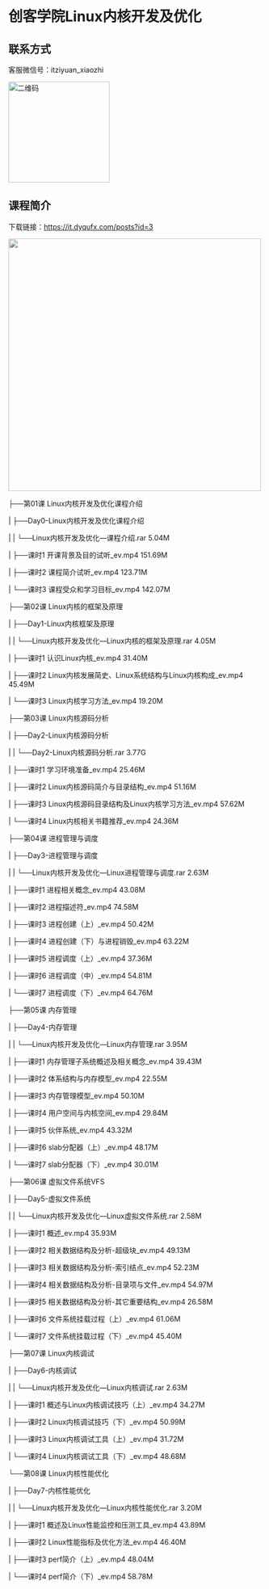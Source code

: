 # 创客学院Linux内核开发及优化

## 联系方式

客服微信号：itziyuan_xiaozhi

<img src="https://ziyuanyun.oss-cn-guangzhou.aliyuncs.com/common/20240614073449/666b82192834a.jpg" width="200" height="200" alt="二维码">

## 课程简介

下载链接：https://it.dyqufx.com/posts?id=3

<img src="https://ziyuanyun.oss-cn-guangzhou.aliyuncs.com/yun/20240515151516/66446104be814.jpg" width="500" alt="">

  

 ├──第01课 Linux内核开发及优化课程介绍

 | ├──Day0-Linux内核开发及优化课程介绍

 | | └──Linux内核开发及优化—课程介绍.rar 5.04M

 | ├──课时1 开课背景及目的试听_ev.mp4 151.69M

 | ├──课时2 课程简介试听_ev.mp4 123.71M

 | └──课时3 课程受众和学习目标_ev.mp4 142.07M

 ├──第02课 Linux内核的框架及原理

 | ├──Day1-Linux内核框架及原理

 | | └──Linux内核开发及优化—Linux内核的框架及原理.rar 4.05M

 | ├──课时1 认识Linux内核_ev.mp4 31.40M

 | ├──课时2 Linux内核发展简史、Linux系统结构与Linux内核构成_ev.mp4 45.49M

 | └──课时3 Linux内核学习方法_ev.mp4 19.20M

 ├──第03课 Linux内核源码分析

 | ├──Day2-Linux内核源码分析

 | | └──Day2-Linux内核源码分析.rar 3.77G

 | ├──课时1 学习环境准备_ev.mp4 25.46M

 | ├──课时2 Linux内核源码简介与目录结构_ev.mp4 51.16M

 | ├──课时3 Linux内核源码目录结构及Linux内核学习方法_ev.mp4 57.62M

 | └──课时4 Linux内核相关书籍推荐_ev.mp4 24.36M

 ├──第04课 进程管理与调度

 | ├──Day3-进程管理与调度

 | | └──Linux内核开发及优化—Linux进程管理与调度.rar 2.63M

 | ├──课时1 进程相关概念_ev.mp4 43.08M

 | ├──课时2 进程描述符_ev.mp4 74.58M

 | ├──课时3 进程创建（上）_ev.mp4 50.42M

 | ├──课时4 进程创建（下）与进程销毁_ev.mp4 63.22M

 | ├──课时5 进程调度（上）_ev.mp4 37.36M

 | ├──课时6 进程调度（中）_ev.mp4 54.81M

 | └──课时7 进程调度（下）_ev.mp4 64.76M

 ├──第05课 内存管理

 | ├──Day4-内存管理

 | | └──Linux内核开发及优化—Linux内存管理.rar 3.95M

 | ├──课时1 内存管理子系统概述及相关概念_ev.mp4 39.43M

 | ├──课时2 体系结构与内存模型_ev.mp4 22.55M

 | ├──课时3 内存管理模型_ev.mp4 50.10M

 | ├──课时4 用户空间与内核空间_ev.mp4 29.84M

 | ├──课时5 伙伴系统_ev.mp4 43.32M

 | ├──课时6 slab分配器（上）_ev.mp4 48.17M

 | └──课时7 slab分配器（下）_ev.mp4 30.01M

 ├──第06课 虚拟文件系统VFS

 | ├──Day5-虚拟文件系统

 | | └──Linux内核开发及优化—Linux虚拟文件系统.rar 2.58M

 | ├──课时1 概述_ev.mp4 35.93M

 | ├──课时2 相关数据结构及分析-超级块_ev.mp4 49.13M

 | ├──课时3 相关数据结构及分析-索引结点_ev.mp4 52.23M

 | ├──课时4 相关数据结构及分析-目录项与文件_ev.mp4 54.97M

 | ├──课时5 相关数据结构及分析-其它重要结构_ev.mp4 26.58M

 | ├──课时6 文件系统挂载过程（上）_ev.mp4 61.06M

 | └──课时7 文件系统挂载过程（下）_ev.mp4 45.40M

 ├──第07课 Linux内核调试

 | ├──Day6-内核调试

 | | └──Linux内核开发及优化—Linux内核调试.rar 2.63M

 | ├──课时1 概述与Linux内核调试技巧（上）_ev.mp4 34.27M

 | ├──课时2 Linux内核调试技巧（下）_ev.mp4 50.99M

 | ├──课时3 Linux内核调试工具（上）_ev.mp4 31.72M

 | └──课时4 Linux内核调试工具（下）_ev.mp4 48.68M

 └──第08课 Linux内核性能优化

 | ├──Day7-内核性能优化

 | | └──Linux内核开发及优化—Linux内核性能优化.rar 3.20M

 | ├──课时1 概述及Linux性能监控和压测工具_ev.mp4 43.89M

 | ├──课时2 Linux性能指标及优化方法_ev.mp4 46.40M

 | ├──课时3 perf简介（上）_ev.mp4 48.04M

 | └──课时4 perf简介（下）_ev.mp4 58.78M

  